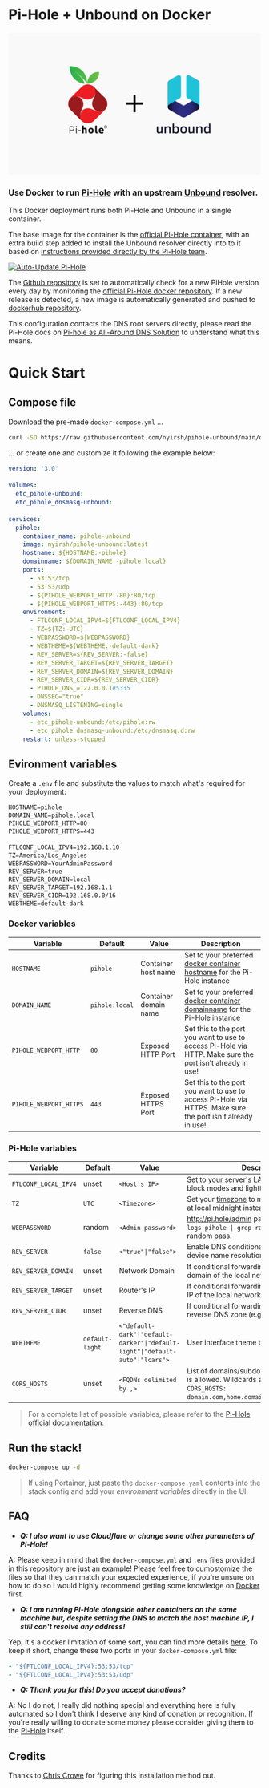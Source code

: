 # Pi-Hole + Unbound on Docker
![Pi-Hole Unbound](https://github.com/nyirsh/pihole-unbound/blob/main/resources/pihole-unbound.png?raw=true "Pi-Hole Unbound")

### Use Docker to run [Pi-Hole](https://pi-hole.net) with an upstream [Unbound](https://nlnetlabs.nl/projects/unbound/about/) resolver.
This Docker deployment runs both Pi-Hole and Unbound in a single container.

The base image for the container is the [official Pi-Hole container](https://hub.docker.com/r/pihole/pihole), with an extra build step added to install the Unbound resolver directly into to it based on [instructions provided directly by the Pi-Hole team](https://docs.pi-hole.net/guides/unbound/).

[![Auto-Update Pi-Hole](https://github.com/nyirsh/pihole-unbound/actions/workflows/update-pihole-version.yml/badge.svg)](https://github.com/nyirsh/pihole-unbound/actions/workflows/update-pihole-version.yml)

The [Github repository](https://github.com/nyirsh/pihole-unbound/) is set to automatically check for a new PiHole version every day by monitoring the [official Pi-Hole docker repository](https://github.com/pi-hole/docker-pi-hole/). If a new release is detected, a new image is automatically generated and pushed to [dockerhub repository](https://hub.docker.com/repository/docker/nyirsh/pihole-unbound/).

This configuration contacts the DNS root servers directly, please read the Pi-Hole docs on [Pi-hole as All-Around DNS Solution](https://docs.pi-hole.net/guides/unbound/) to understand what this means.

# Quick Start

## Compose file
Download the pre-made `docker-compose.yml` ...

```bash
curl -SO https://raw.githubusercontent.com/nyirsh/pihole-unbound/main/docker-compose.yml
```

... or create one and customize it following the example below:

```yml
version: '3.0'

volumes:
  etc_pihole-unbound:
  etc_pihole_dnsmasq-unbound:

services:
  pihole:
    container_name: pihole-unbound
    image: nyirsh/pihole-unbound:latest
    hostname: ${HOSTNAME:-pihole}
    domainname: ${DOMAIN_NAME:-pihole.local}
    ports:
      - 53:53/tcp
      - 53:53/udp
      - ${PIHOLE_WEBPORT_HTTP:-80}:80/tcp
      - ${PIHOLE_WEBPORT_HTTPS:-443}:80/tcp
    environment:
      - FTLCONF_LOCAL_IPV4=${FTLCONF_LOCAL_IPV4}
      - TZ=${TZ:-UTC}
      - WEBPASSWORD=${WEBPASSWORD}
      - WEBTHEME=${WEBTHEME:-default-dark}
      - REV_SERVER=${REV_SERVER:-false}
      - REV_SERVER_TARGET=${REV_SERVER_TARGET}
      - REV_SERVER_DOMAIN=${REV_SERVER_DOMAIN}
      - REV_SERVER_CIDR=${REV_SERVER_CIDR}
      - PIHOLE_DNS_=127.0.0.1#5335
      - DNSSEC="true"
      - DNSMASQ_LISTENING=single
    volumes:
      - etc_pihole-unbound:/etc/pihole:rw
      - etc_pihole_dnsmasq-unbound:/etc/dnsmasq.d:rw
    restart: unless-stopped
```

## Evironment variables
Create a `.env` file and substitute the values to match what's required for your deployment:

```
HOSTNAME=pihole
DOMAIN_NAME=pihole.local
PIHOLE_WEBPORT_HTTP=80
PIHOLE_WEBPORT_HTTPS=443

FTLCONF_LOCAL_IPV4=192.168.1.10
TZ=America/Los_Angeles
WEBPASSWORD=YourAdminPassword
REV_SERVER=true
REV_SERVER_DOMAIN=local
REV_SERVER_TARGET=192.168.1.1
REV_SERVER_CIDR=192.168.0.0/16
WEBTHEME=default-dark
```

### Docker variables
| Variable | Default | Value | Description |
| -------- | ------- | ----- | ---------- |
| `HOSTNAME` | `pihole` | Container host name | Set to your preferred [docker container hostname](https://docs.docker.com/compose/compose-file/05-services/#hostname) for the Pi-Hole instance
| `DOMAIN_NAME` | `pihole.local` | Container domain name | Set to your preferred [docker container domainname](https://docs.docker.com/compose/compose-file/05-services/#domainname) for the Pi-Hole instance
| `PIHOLE_WEBPORT_HTTP` | `80` | Exposed HTTP Port | Set this to the port you want to use to access Pi-Hole via HTTP. Make sure the port isn't already in use!
| `PIHOLE_WEBPORT_HTTPS` | `443` | Exposed HTTPS Port | Set this to the port you want to use to access Pi-Hole via HTTPS. Make sure the port isn't already in use!

### Pi-Hole variables

| Variable | Default | Value | Description |
| -------- | ------- | ----- | ---------- |
| `FTLCONF_LOCAL_IPV4` | unset | `<Host's IP>` | Set to your server's LAN IP, used by web block modes and lighttpd bind address.
| `TZ` | `UTC` | `<Timezone>` | Set your [timezone](https://en.wikipedia.org/wiki/List_of_tz_database_time_zones) to make sure logs rotate at local midnight instead of at UTC midnight.
| `WEBPASSWORD` | random | `<Admin password>` | http://pi.hole/admin password. Run `docker logs pihole \| grep random` to find your random pass.
| `REV_SERVER` | `false` | `<"true"\|"false">` | Enable DNS conditional forwarding for device name resolution |
| `REV_SERVER_DOMAIN` | unset | Network Domain | If conditional forwarding is enabled, set the domain of the local network router |
| `REV_SERVER_TARGET` | unset | Router's IP | If conditional forwarding is enabled, set the IP of the local network router |
| `REV_SERVER_CIDR` | unset | Reverse DNS | If conditional forwarding is enabled, set the reverse DNS zone (e.g. `192.168.0.0/24`) |
| `WEBTHEME` | `default-light` | `<"default-dark"\|"default-darker"\|"default-light"\|"default-auto"\|"lcars">`| User interface theme to use.
| `CORS_HOSTS` | unset | `<FQDNs delimited by ,>` | List of domains/subdomains on which CORS is allowed. Wildcards are not supported. Eg: `CORS_HOSTS: domain.com,home.domain.com,www.domain.com`.

> For a complete list of possible variables, please refer to the [Pi-Hole official documentation](https://github.com/pi-hole/docker-pi-hole/#environment-variables):

## Run the stack!

```bash
docker-compose up -d
```

> If using Portainer, just paste the `docker-compose.yaml` contents into the stack config and add your *environment variables* directly in the UI.

## FAQ
- ***Q: I also want to use Cloudflare or change some other parameters of Pi-Hole!***

A: Please keep in mind that the `docker-compose.yml` and `.env` files provided in this repository are just an example! Please feel free to cumostomize the files so that they can match your expected experience, if you're unsure on how to do so I would highly recommend getting some knowledge on [Docker](https://docs.docker.com/) first.

- ***Q: I am running Pi-Hole alongside other containers on the same machine but, despite setting the DNS to match the host machine IP, I still can't resolve any address!***

Yep, it's a docker limitation of some sort, you can find more details [here](https://discourse.pi-hole.net/t/solve-dns-resolution-in-other-containers-when-using-docker-pihole/31413). To keep it short, change these two ports in your `docker-compose.yml` file:
```yml
- "${FTLCONF_LOCAL_IPV4}:53:53/tcp"
- "${FTLCONF_LOCAL_IPV4}:53:53/udp"
```

- ***Q: Thank you for this! Do you accept donations?***

A: No I do not, I really did nothing special and everything here is fully automated so I don't think I deserve any kind of donation or recognition. If you're really willing to donate some money please consider giving them to the [Pi-Hole](https://pi-hole.net/donate) itself.

## Credits
Thanks to [Chris Crowe](https://github.com/chriscrowe) for figuring this installation method out.